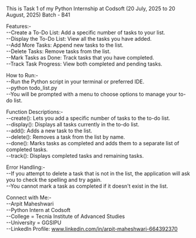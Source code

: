 This is Task 1 of my Python Internship at Codsoft (20 July, 2025 to 20 August, 2025)
Batch - B41


Features:-    
--Create a To-Do List: Add a specific number of tasks to your list.    
--Display the To-Do List: View all the tasks you have added.    
--Add More Tasks: Append new tasks to the list.    
--Delete Tasks: Remove tasks from the list.    
--Mark Tasks as Done: Track tasks that you have completed.    
--Track Task Progress: View both completed and pending tasks.     



How to Run:-     
--Run the Python script in your terminal or preferred IDE.    
--python todo_list.py    
--You will be prompted with a menu to choose options to manage your to-do list.    



Function Descriptions:-     
--create(): Lets you add a specific number of tasks to the to-do list.     
--display(): Displays all tasks currently in the to-do list.    
--add(): Adds a new task to the list.    
--delete(): Removes a task from the list by name.    
--done(): Marks tasks as completed and adds them to a separate list of completed tasks.    
--track(): Displays completed tasks and remaining tasks.    



Error Handling:-    
--If you attempt to delete a task that is not in the list, the application will ask you to check the spelling and try again.    
--You cannot mark a task as completed if it doesn't exist in the list.    



Connect with Me:-    
--Arpit Maheshwari    
--Python Intern at Codsoft     
--College = Tecnia Institute of Advanced Studies     
--University = GGSIPU    
--LinkedIn Profile: www.linkedin.com/in/arpit-maheshwari-664392370    
